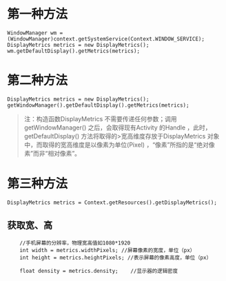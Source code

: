 
第一种方法
=========
```
WindowManager wm = (WindowManager)context.getSystemService(Context.WINDOW_SERVICE);
DisplayMetrics metrics = new DisplayMetrics();
wm.getDefaultDisplay().getMetrics(metrics);
```

第二种方法
=========
```
DisplayMetrics metrics = new DisplayMetrics();
getWindowManager().getDefaultDisplay().getMetrics(metrics);
```
>注：构造函数DisplayMetrics 不需要传递任何参数；调用getWindowManager() 之后，会取得现有Activity 的Handle ，此时，getDefaultDisplay() 方法将取得的>宽高维度存放于DisplayMetrics 对象中，而取得的宽高维度是以像素为单位(Pixel) ，“像素”所指的是“绝对像素”而非“相对像素”。 

第三种方法
=========
```
DisplayMetrics metrics = Context.getResources().getDisplayMetrics();
```

获取宽、高
----------
```
    //手机屏幕的分辨率，物理宽高值如1080*1920
    int width = metrics.widthPixels; //屏幕像素的宽度，单位（px）
    int height = metrics.heightPixels; //表示屏幕的像素高度，单位（px）
    
    float density = metrics.density;    //显示器的逻辑密度
```
